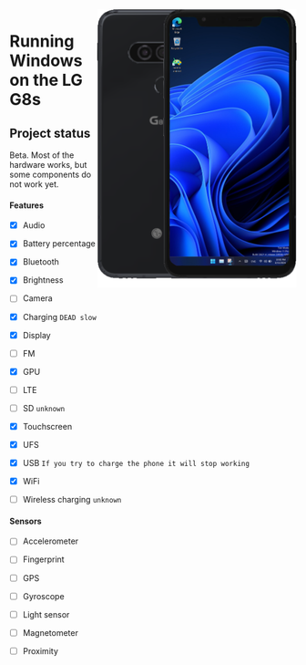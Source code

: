 <img align="right" src="https://github.com/n00b69/woa-betalm/blob/main/betalm.png" width="350" alt="Windows 11 running on betalm">

# Running Windows on the LG G8s

## Project status
Beta. Most of the hardware works, but some components do not work yet.

#### Features
- [x] Audio
- [x] Battery percentage
- [x] Bluetooth
- [x] Brightness
- [ ] Camera
- [x] Charging ```DEAD slow```
- [x] Display
- [ ] FM
- [x] GPU
- [ ] LTE 
- [ ] SD ```unknown```
- [x] Touchscreen
- [x] UFS
- [x] USB ```If you try to charge the phone it will stop working```
- [x] WiFi
- [ ] Wireless charging ```unknown```


#### Sensors
- [ ] Accelerometer
- [ ] Fingerprint
- [ ] GPS
- [ ] Gyroscope
- [ ] Light sensor
- [ ] Magnetometer
- [ ] Proximity





















